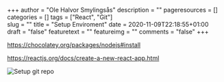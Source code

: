 +++
author = "Ole Halvor Smylingsås"
description = ""
pageresources = []
categories = []
tags = ["React", "Git"]     
slug = ""
title = "Setup Enviroment"
date = 2020-11-09T22:18:55+01:00
draft = "false"
featuretext = ""
featureimg = ""
comments = "false"
+++
<!--more-->
https://chocolatey.org/packages/nodejs#install

https://reactjs.org/docs/create-a-new-react-app.html

![Setup git repo](/img/setup-minesweeper-react-git-repo.PNG)